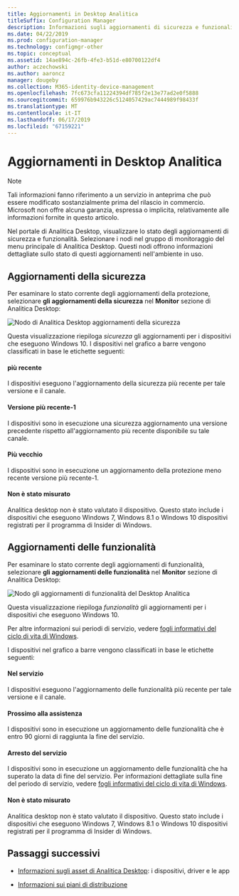 ```yaml
---
title: Aggiornamenti in Desktop Analitica
titleSuffix: Configuration Manager
description: Informazioni sugli aggiornamenti di sicurezza e funzionalità in Desktop Analitica.
ms.date: 04/22/2019
ms.prod: configuration-manager
ms.technology: configmgr-other
ms.topic: conceptual
ms.assetid: 14ae894c-26fb-4fe3-b51d-e80700122df4
author: aczechowski
ms.author: aaroncz
manager: dougeby
ms.collection: M365-identity-device-management
ms.openlocfilehash: 7fc673cfa11224394df785f2e13e77ad2e0f5888
ms.sourcegitcommit: 659976b943226c5124057429ac7444989f98433f
ms.translationtype: MT
ms.contentlocale: it-IT
ms.lasthandoff: 06/17/2019
ms.locfileid: "67159221"
---
```

# <a name="updates-in-desktop-analytics"></a>Aggiornamenti in Desktop Analitica

> [!Note]  
> Tali informazioni fanno riferimento a un servizio in anteprima che può essere modificato sostanzialmente prima del rilascio in commercio. Microsoft non offre alcuna garanzia, espressa o implicita, relativamente alle informazioni fornite in questo articolo.  

Nel portale di Analitica Desktop, visualizzare lo stato degli aggiornamenti di sicurezza e funzionalità. Selezionare i nodi nel gruppo di monitoraggio del menu principale di Analitica Desktop. Questi nodi offrono informazioni dettagliate sullo stato di questi aggiornamenti nell'ambiente in uso.



## <a name="security-updates"></a>Aggiornamenti della sicurezza

Per esaminare lo stato corrente degli aggiornamenti della protezione, selezionare **gli aggiornamenti della sicurezza** nel **Monitor** sezione di Analitica Desktop:

![Nodo di Analitica Desktop aggiornamenti della sicurezza](media/security-updates.png)

Questa visualizzazione riepiloga *sicurezza* gli aggiornamenti per i dispositivi che eseguono Windows 10. I dispositivi nel grafico a barre vengono classificati in base le etichette seguenti:

#### <a name="latest"></a>più recente

I dispositivi eseguono l'aggiornamento della sicurezza più recente per tale versione e il canale.

#### <a name="latest-1"></a>Versione più recente-1

I dispositivi sono in esecuzione una sicurezza aggiornamento una versione precedente rispetto all'aggiornamento più recente disponibile su tale canale.

#### <a name="older"></a>Più vecchio

I dispositivi sono in esecuzione un aggiornamento della protezione meno recente versione più recente-1.

#### <a name="not-measured"></a>Non è stato misurato

Analitica desktop non è stato valutato il dispositivo. Questo stato include i dispositivi che eseguono Windows 7, Windows 8.1 o Windows 10 dispositivi registrati per il programma di Insider di Windows.  



## <a name="feature-updates"></a>Aggiornamenti delle funzionalità

Per esaminare lo stato corrente degli aggiornamenti di funzionalità, selezionare **gli aggiornamenti delle funzionalità** nel **Monitor** sezione di Analitica Desktop:

![Nodo gli aggiornamenti di funzionalità del Desktop Analitica](media/feature-updates.png)

Questa visualizzazione riepiloga *funzionalità* gli aggiornamenti per i dispositivi che eseguono Windows 10.

Per altre informazioni sui periodi di servizio, vedere [fogli informativi del ciclo di vita di Windows](https://support.microsoft.com/help/13853/windows-lifecycle-fact-sheet).  

I dispositivi nel grafico a barre vengono classificati in base le etichette seguenti:

#### <a name="in-service"></a>Nel servizio

I dispositivi eseguono l'aggiornamento delle funzionalità più recente per tale versione e il canale.  

#### <a name="near-end-of-service"></a>Prossimo alla assistenza

I dispositivi sono in esecuzione un aggiornamento delle funzionalità che è entro 90 giorni di raggiunta la fine del servizio.

#### <a name="end-of-service"></a>Arresto del servizio

I dispositivi sono in esecuzione un aggiornamento delle funzionalità che ha superato la data di fine del servizio. Per informazioni dettagliate sulla fine del periodo di servizio, vedere [fogli informativi del ciclo di vita di Windows](https://support.microsoft.com/help/13853/windows-lifecycle-fact-sheet).

#### <a name="not-measured"></a>Non è stato misurato

Analitica desktop non è stato valutato il dispositivo. Questo stato include i dispositivi che eseguono Windows 7, Windows 8.1 o Windows 10 dispositivi registrati per il programma di Insider di Windows.



## <a name="next-steps"></a>Passaggi successivi

- [Informazioni sugli asset di Analitica Desktop](/sccm/desktop-analytics/about-assets): i dispositivi, driver e le app  

- [Informazioni sui piani di distribuzione](/sccm/desktop-analytics/about-deployment-plans)  
